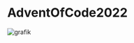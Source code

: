 # AdventOfCode2022

![grafik](https://user-images.githubusercontent.com/119628927/205328265-96e8c869-bf22-4bbf-8474-fb2add120aee.png)
